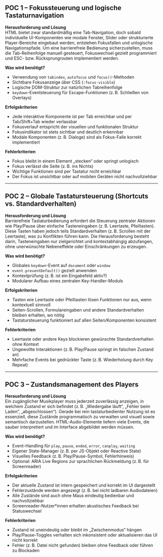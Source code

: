 ## POC 1 – Fokussteuerung und logische Tastaturnavigation

**Herausforderung und Lösung**  
HTML bietet zwar standardmäßig eine Tab-Navigation, doch sobald individuelle UI-Komponenten wie modale Fenster, Slider oder strukturierte Player-Bereiche eingebaut werden, entstehen Fokusfallen und unlogische Navigationspfade. Um eine barrierefreie Bedienung sicherzustellen, muss die Tab-Reihenfolge manuell gesteuert, Fokuswechsel gezielt programmiert und ESC- bzw. Rücksprungrouten implementiert werden.

**Was wird benötigt?**  
- Verwendung von `tabindex`, `autofocus` und `focus()`-Methoden  
- Sichtbare Fokusanzeige über CSS (`:focus-visible`)  
- Logische DOM-Struktur zur natürlichen Tabreihenfolge  
- `keydown`-Eventsteuerung für Escape-Funktionen (z. B. Schließen von Overlays)

**Erfolgskriterien**  
- Jede interaktive Komponente ist per Tab erreichbar und per Tab/Shift+Tab wieder verlassbar  
- Fokusverlauf entspricht der visuellen und funktionalen Struktur  
- Fokusindikator ist stets sichtbar und deutlich erkennbar  
- Modale Komponenten (z. B. Dialoge) sind als Fokus-Falle korrekt implementiert

**Fehlerkriterien**  
- Fokus bleibt in einem Element „stecken“ oder springt unlogisch  
- Fokus verlässt die Seite (z. B. ins Nichts)  
- Wichtige Funktionen sind per Tastatur nicht erreichbar  
- Der Fokus ist unsichtbar oder auf mobilen Geräten nicht nachvollziehbar

---

## POC 2 – Globale Tastatursteuerung (Shortcuts vs. Standardverhalten)

**Herausforderung und Lösung**  
Barrierefreie Tastaturbedienung erfordert die Steuerung zentraler Aktionen wie Play/Pause über einfache Tasteneingaben (z. B. Leertaste, Pfeiltasten). Diese Tasten haben jedoch teils Standardverhalten (z. B. Scrollen mit der Leertaste), was zu Konflikten führen kann. Die Herausforderung besteht darin, Tasteneingaben nur zielgerichtet und kontextabhängig abzufangen, ohne unerwünschte Nebeneffekte oder Einschränkungen zu erzeugen.

**Was wird benötigt?**  
- Globales `keydown`-Event auf `document` oder `window`  
- `event.preventDefault()` gezielt anwenden  
- Kontextprüfung (z. B. ist ein Eingabefeld aktiv?)  
- Modularer Aufbau eines zentralen Key-Handler-Moduls

**Erfolgskriterien**  
- Tasten wie Leertaste oder Pfeiltasten lösen Funktionen nur aus, wenn kontextuell sinnvoll  
- Seiten-Scrollen, Formulareingaben und andere Standardverhalten bleiben erhalten, wo nötig  
- Tastatursteuerung funktioniert auf allen Seiten/Komponenten konsistent

**Fehlerkriterien**  
- Leertaste oder andere Keys blockieren gewünschte Standardverhalten ohne Kontext  
- Ungewollte Interaktionen (z. B. Play/Pause springt im falschen Zustand an)  
- Mehrfache Events bei gedrückter Taste (z. B. Wiederholung durch Key Repeat)

---

## POC 3 – Zustandsmanagement des Players

**Herausforderung und Lösung**  
Ein zugänglicher Musikplayer muss jederzeit zuverlässig anzeigen, in welchem Zustand er sich befindet (z. B. „Wiedergabe läuft“, „Fehler beim Laden“, „abgeschlossen“). Gerade bei rein tastaturbedienter Nutzung ist es essenziell, diese Zustände programmatisch zu verwalten und visuell sowie semantisch darzustellen. HTML-Audio-Elemente liefern viele Events, die sauber interpretiert und im Interface abgebildet werden müssen.

**Was wird benötigt?**  
- Event-Handling für `play`, `pause`, `ended`, `error`, `canplay`, `waiting`  
- Eigener State-Manager (z. B. per JS-Objekt oder Reactive State)  
- Visuelles Feedback (z. B. Play/Pause-Symbol, Fehlerhinweis)  
- Optional: ARIA Live Regions zur sprachlichen Rückmeldung (z. B. für Screenreader)

**Erfolgskriterien**  
- Der aktuelle Zustand ist intern gespeichert und korrekt im UI dargestellt  
- Fehlerzustände werden angezeigt (z. B. bei nicht ladbaren Audiodateien)  
- Alle Zustände sind auch ohne Maus eindeutig bedienbar und nachvollziehbar  
- Screenreader-Nutzer*innen erhalten akustisches Feedback bei Statuswechsel

**Fehlerkriterien**  
- Zustand ist uneindeutig oder bleibt im „Zwischenmodus“ hängen  
- Play/Pause-Toggles verhalten sich inkonsistent oder aktualisieren das UI nicht korrekt  
- Fehler (z. B. Datei nicht gefunden) bleiben ohne Feedback oder führen zu Blockaden
